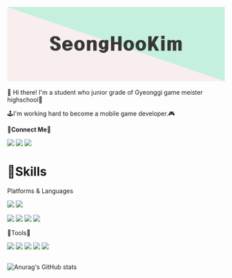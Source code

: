 ![screensh](./img/Intro123.png)

👋 Hi there! I'm a student who junior grade of Gyeonggi game meister highschool👋  
  
🕹I'm working hard to become a mobile game developer.🎮


🔌**Connect Me**🔌  
  
<img src="https://img.shields.io/badge/smbaekr56@naver.com-03C75A?styleflat-square&logo=Naver&logoColor=FFFFFF"/></a>
<img src="https://img.shields.io/badge/smbaekr68@gmail.com-EA4335?styleflat-square&logo=Gmail&logoColor=FFFFFF"/></a>
<img src="https://img.shields.io/badge/eukkbi__윾비%230305-5865F2?styleflat-square&logo=Discord&logoColor=FFFFFF"/></a>

<h1> 💪Skills </h1>

Platforms & Languages  
  
<img src="https://img.shields.io/badge/Android-3DDC84?styleflat-square&logo=Android&logoColor=FFFFFF"/></a>
<img src="https://img.shields.io/badge/Windows-0078D6?styleflat-square&logo=Windows&logoColor=FFFFFF"/></a>
  
<img src="https://img.shields.io/badge/C Sharp-239120?styleflat-square&logo=C sharp&logoColor=FFFFFF"/></a>
<img src="https://img.shields.io/badge/C++-00599C?styleflat-square&logo=C%2B%2B&logoColor=FFFFFF"/></a>
<img src="https://img.shields.io/badge/PHP-777BB4?styleflat-square&logo=PHP&logoColor=FFFFFF"/></a>
<img src="https://img.shields.io/badge/Node.js-339933?styleflat-square&logo=Node.js&logoColor=FFFFFF"/></a>

🔨Tools🔨  
  
<img src="https://img.shields.io/badge/Unity-FFFFFF?styleflat-square&logo=Unity&logoColor=2e2e2e"/></a>
<img src="https://img.shields.io/badge/Sourcetree-0052CC?styleflat-square&logo=Sourcetree&logoColor=FFFFFF"/></a>
<img src="https://img.shields.io/badge/phpMyAdmin-6C78AF?styleflat-square&logo=phpMyAdmin&logoColor=FFFFFF"/></a>
<img src="https://img.shields.io/badge/Visual Studio-5C2D91?styleflat-square&logo=Visual Studio&logoColor=FFFFFF"/></a>
<img src="https://img.shields.io/badge/Adobe Photoshop-31A8FF?styleflat-square&logo=Adobe Photoshop&logoColor=FFFFFF"/></a>
<h2> </h2>


![Anurag's GitHub stats](https://github-readme-stats.vercel.app/api?username=Kim-eukkbi&show_icons=true&theme=vue)
